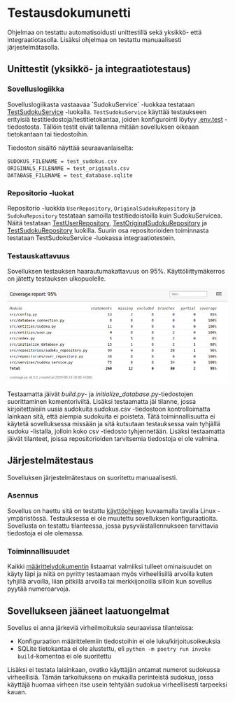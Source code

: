 # Testausdokumunetti

Ohjelmaa on testattu automatisoidusti unittestillä sekä yksikkö- että integraatiotasolla. Lisäksi ohjelmaa on testattu manuaalisesti
järjestelmätasolla.

## Unittestit (yksikkö- ja integraatiotestaus)

### Sovelluslogiikka

Sovelluslogiikasta vastaavaa ´SudokuService´ -luokkaa testataan [TestSudokuService](https://github.com/oliviahorjamo/OhTe-harjoitustyo-2022/blob/master/src/tests/sudoku_service_test.py) -luokalla. `TestSudokuService` käyttää testaukseen erityisiä testitiedostoja/testitietokantaa, joiden konfigurointi löytyy [.env.test](https://github.com/oliviahorjamo/OhTe-harjoitustyo-2022/blob/master/.env.test) -tiedostosta. Tällöin testit eivät tallenna mitään sovelluksen oikeaan tietokantaan tai tiedostoihin.

Tiedoston sisältö näyttää seuraavanlaiselta:
```
SUDOKUS_FILENAME = test_sudokus.csv
ORIGINALS_FILENAME = test_originals.csv
DATABASE_FILENAME = test_database.sqlite
```

### Repositorio -luokat

Repositorio -luokkia `UserRepository`, `OriginalSudokuRepository` ja `SudokuRepository` testataan samoilla testitiedoistoilla kuin SudokuServicea. Näitä testataan [TestUserRepository](https://github.com/oliviahorjamo/OhTe-harjoitustyo-2022/blob/master/src/tests/user_repository_test.py), [TestOriginalSudokuRepository](https://github.com/oliviahorjamo/OhTe-harjoitustyo-2022/blob/master/src/tests/sudoku_repository_test.py) ja [TestSudokuRepository](https://github.com/oliviahorjamo/OhTe-harjoitustyo-2022/blob/master/src/tests/sudoku_repository_test.py) luokilla.
Suurin osa repositorioiden toiminnasta testataan TestSudokuService -luokassa integraatiotestein.

### Testauskattavuus

Sovelluksen testauksen haarautumakattavuus on 95%. Käyttöliittymäkerros on jätetty testauksen ulkopuolelle.

![](./kuvia/testikattavuus.png)

Testaamatta jäivät _build.py_- ja _initialize\_database.py_-tiedostojen suorittaminen komentoriviltä. Lisäksi testaamatta jäi tilanne, jossa kirjoitettaisiin uusia sudokuita sudokus.csv -tiedostoon kontrolloimatta lainkaan sitä, että aiempia sudokuita ei poisteta. Tätä toiminnallisuutta ei käytetä sovelluksessa missään ja sitä kutsutaan testauksessa vain tyhjällä sudoku -listalla, jolloin koko csv -tiedosto tyhjennetään. Lisäksi testaamatta jäivät tilanteet, joissa repositorioiden tarvitsemia tiedostoja ei ole valmina.

## Järjestelmätestaus

Sovelluksen järjestelmätestaus on suoritettu manuaalisesti.

### Asennus

Sovellus on haettu sitä on testattu [käyttöohjeen](./kayttoohje.md) kuvaamalla tavalla Linux -ympäristössä. Testauksessa ei ole muutettu sovelluksen konfiguraatioita. Sovellusta on testattu tilanteessa, jossa pysyväistallennukseen tarvittavia tiedostoja ei ole olemassa.

### Toiminnallisuudet

Kaikki [määrittelydokumentin](./vaatimusmmarittely.md) listaamat valmiiksi tulleet ominaisuudet on käyty läpi ja niitä on pyritty testaamaan myös virheellisillä arvoilla kuten tyhjillä arvoilla, liian pitkillä arvoilla tai merkkijonoilla silloin kun sovellus pyytää numeroarvoja.

## Sovellukseen jääneet laatuongelmat

Sovellus ei anna järkeviä virheilmoituksia seuraavissa tilanteissa:

- Konfiguraation määrittelemiin tiedostoihin ei ole luku/kirjoitusoikeuksia
- SQLite tietokantaa ei ole alustettu, eli `python -m poetry run invoke build`-komentoa ei ole suoritettu

Lisäksi ei testata laisinkaan, ovatko käyttäjän antamat numerot sudokussa virheellisiä. Tämän tarkoituksena on mukailla perinteistä sudokua, jossa käyttäjä huomaa virheen itse usein tehtyään sudokua virheellisesti tarpeeksi kauan.

